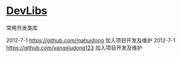 
<a href="https://github.com/zbw911/Dev.All/tree/master/DevLibs">DevLibs</a>
======
常用开发类库

2012-7-1 https://github.com/mahuidong 加入项目开发及维护
2012-7-1 https://github.com/yangxiudong123 加入项目开发及维护